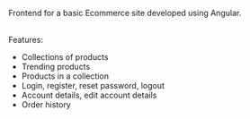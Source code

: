 Frontend for a basic Ecommerce site developed using Angular.
<br /><br />

Features:
- Collections of products
- Trending products
- Products in a collection
- Login, register, reset password, logout
- Account details, edit account details
- Order history
